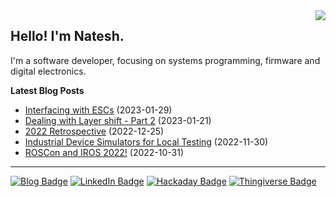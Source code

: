 <img src="https://github-readme-stats-git-masterrstaa-rickstaa.vercel.app/api/top-langs/?username=nnarain&layout=compact" align="right">

Hello! I'm Natesh.
------------------

I'm a software developer, focusing on systems programming, firmware and digital electronics.

**Latest Blog Posts**

<!-- BLOG-POST-LIST:START -->
* [Interfacing with ESCs](https://nnarain.github.io/2023/01/29/Interfacing-with-ESCs.html) (2023-01-29)
* [Dealing with Layer shift - Part 2](https://nnarain.github.io/2023/01/21/Dealing-with-Layer-shift-Part-2.html) (2023-01-21)
* [2022 Retrospective](https://nnarain.github.io/2022/12/25/2022-Retrospective.html) (2022-12-25)
* [Industrial Device Simulators for Local Testing](https://nnarain.github.io/2022/11/30/Industrial-Device-Simulators-for-Local-Testing.html) (2022-11-30)
* [ROSCon and IROS 2022!](https://nnarain.github.io/2022/10/31/ROSCon-and-IROS-2022!.html) (2022-10-31)

<!-- BLOG-POST-LIST:END -->

---

[![Blog Badge](https://img.shields.io/badge/-Blog-green?style=flat-square&logo=github)](https://nnarain.github.io/)
[![LinkedIn Badge](https://img.shields.io/badge/-LinkedIn-blue?style=flat-square&logo=linkedin)](https://www.linkedin.com/in/natesh-narain-4b46b285/)
[![Hackaday Badge](https://img.shields.io/badge/-Hackaday-black?style=flat-square&logo=hackaday)](https://hackaday.io/projects/hacker/482112)
[![Thingiverse Badge](https://img.shields.io/badge/-Thingiverse-darkblue?style=flat-square&logo=thingiverse&logoColor=white)](https://www.thingiverse.com/nnarain/makes)
